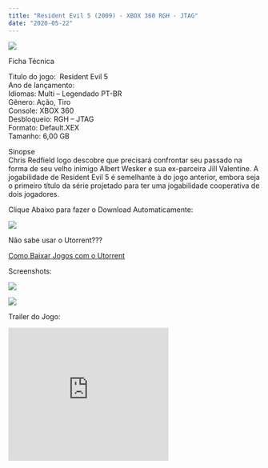 ```yaml
---
title: "Resident Evil 5 (2009) - XBOX 360 RGH - JTAG"
date: "2020-05-22"
---
```


[![](https://1.bp.blogspot.com/-lZzAilo78L0/XscUes1nbnI/AAAAAAAAGoQ/cV4fqSvz4xUhlNfe8H-0F8zOHn8aT1klACLcBGAsYHQ/s400/Screenshot_1.png)](https://1.bp.blogspot.com/-lZzAilo78L0/XscUes1nbnI/AAAAAAAAGoQ/cV4fqSvz4xUhlNfe8H-0F8zOHn8aT1klACLcBGAsYHQ/s1600/Screenshot_1.png)

Ficha Técnica

Titulo do jogo:  Resident Evil 5  
Ano de lançamento:  
Idiomas: Multi – Legendado PT-BR  
Gênero: Ação, Tiro   
Console: XBOX 360  
Desbloqueio: RGH – JTAG  
Formato: Default.XEX  
Tamanho: 6,00 GB

Sinopse  
Chris Redfield logo descobre que precisará confrontar seu passado na forma de seu velho inimigo Albert Wesker e sua ex-parceira Jill Valentine. A jogabilidade de Resident Evil 5 é semelhante à do jogo anterior, embora seja o primeiro título da série projetado para ter uma jogabilidade cooperativa de dois jogadores.

Clique Abaixo para fazer o Download Automaticamente:

[![](https://1.bp.blogspot.com/-ZiyKr4TPKHg/XqoHsQG1YpI/AAAAAAAAFU0/2TSF5tAU16YCRCDeI6UL7VZxWtpmWQ_cQCPcBGAYYCw/s1600/MAGNET-LINK-300x77.png)](https://zee.gl/3bmq)

Não sabe usar o Utorrent???

[Como Baixar Jogos com o Utorrent](https://ultragames-torrents.blogspot.com/2020/04/como-baixar-jogos-com-o-utorrent.html)

Screenshots:

[![](https://1.bp.blogspot.com/-j-YGEY-o3zw/XscV2FnJUUI/AAAAAAAAGog/MLFFBFvTeKIQXxLW0PNPmfsPyH4-cYSEACLcBGAsYHQ/s320/RE5{6caa0e5ef0219ce007afa4c746f50f86dd31afbe5a3c480f6348caee85338f74}2BOct09-01.jpg)](https://1.bp.blogspot.com/-j-YGEY-o3zw/XscV2FnJUUI/AAAAAAAAGog/MLFFBFvTeKIQXxLW0PNPmfsPyH4-cYSEACLcBGAsYHQ/s1600/RE5{6caa0e5ef0219ce007afa4c746f50f86dd31afbe5a3c480f6348caee85338f74}2BOct09-01.jpg)

[![](https://1.bp.blogspot.com/-KKjdwb1il3Q/XscV12-Z-rI/AAAAAAAAGoc/I7hIezOfq_MAhlyARY4VCTzsntN0At5WACLcBGAsYHQ/s320/maxresdefault.jpg)](https://1.bp.blogspot.com/-KKjdwb1il3Q/XscV12-Z-rI/AAAAAAAAGoc/I7hIezOfq_MAhlyARY4VCTzsntN0At5WACLcBGAsYHQ/s1600/maxresdefault.jpg)

Trailer do Jogo:

<iframe width="320" height="266" class="YOUTUBE-iframe-video" data-thumbnail-src="https://i.ytimg.com/vi/xxJbz_3PKQo/0.jpg" src="https://www.youtube.com/embed/xxJbz_3PKQo?feature=player_embedded" frameborder="0" allowfullscreen></iframe>
